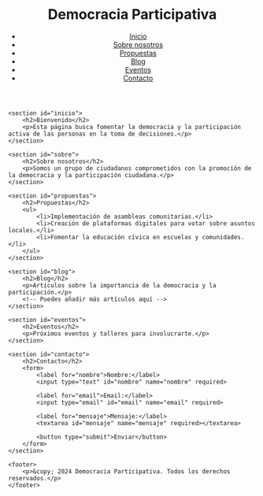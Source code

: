 <!DOCTYPE html>
<html lang="es">
<head>
    <meta charset="UTF-8">
    <meta name="viewport" content="width=device-width, initial-scale=1.0">
    <title>Democracia Participativa</title>
    <link rel="stylesheet" href="styles.css">
</head>
<body>
    <header>
        <h1>Democracia Participativa</h1>
        <nav>
            <ul>
                <li><a href="#inicio">Inicio</a></li>
                <li><a href="#sobre">Sobre nosotros</a></li>
                <li><a href="#propuestas">Propuestas</a></li>
                <li><a href="#blog">Blog</a></li>
                <li><a href="#eventos">Eventos</a></li>
                <li><a href="#contacto">Contacto</a></li>
            </ul>
        </nav>
    </header>

    <section id="inicio">
        <h2>Bienvenido</h2>
        <p>Esta página busca fomentar la democracia y la participación activa de las personas en la toma de decisiones.</p>
    </section>

    <section id="sobre">
        <h2>Sobre nosotros</h2>
        <p>Somos un grupo de ciudadanos comprometidos con la promoción de la democracia y la participación ciudadana.</p>
    </section>

    <section id="propuestas">
        <h2>Propuestas</h2>
        <ul>
            <li>Implementación de asambleas comunitarias.</li>
            <li>Creación de plataformas digitales para votar sobre asuntos locales.</li>
            <li>Fomentar la educación cívica en escuelas y comunidades.</li>
        </ul>
    </section>

    <section id="blog">
        <h2>Blog</h2>
        <p>Artículos sobre la importancia de la democracia y la participación.</p>
        <!-- Puedes añadir más artículos aquí -->
    </section>

    <section id="eventos">
        <h2>Eventos</h2>
        <p>Próximos eventos y talleres para involucrarte.</p>
    </section>

    <section id="contacto">
        <h2>Contacto</h2>
        <form>
            <label for="nombre">Nombre:</label>
            <input type="text" id="nombre" name="nombre" required>
            
            <label for="email">Email:</label>
            <input type="email" id="email" name="email" required>
            
            <label for="mensaje">Mensaje:</label>
            <textarea id="mensaje" name="mensaje" required></textarea>
            
            <button type="submit">Enviar</button>
        </form>
    </section>

    <footer>
        <p>&copy; 2024 Democracia Participativa. Todos los derechos reservados.</p>
    </footer>
</body>
</html>
